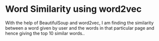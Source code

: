 # Word Similarity using word2vec 
With the help of BeautifulSoup and word2vec, I am finding the similarity between a word given by user and the words in that particular page and hence giving the top 10 similar words..

